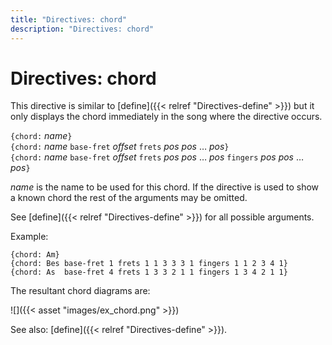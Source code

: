 ```yaml
---
title: "Directives: chord"
description: "Directives: chord"
---
```


# Directives: chord

This directive is similar to [define]({{< relref "Directives-define" >}}) but it only displays the chord immediately in the song where the directive occurs.

`{chord:` _name_`}`  
`{chord:` _name_ `base-fret` _offset_ `frets` _pos_ _pos_ … _pos_`}`  
`{chord:` _name_ `base-fret` _offset_ `frets` _pos_ _pos_ … _pos_ `fingers` _pos_ _pos_ … _pos_`}`

_name_ is the name to be used for this chord. If the directive is
used to show a known chord the rest of the arguments may be omitted.

See [define]({{< relref "Directives-define" >}}) for all possible arguments.

Example:

    {chord: Am}
    {chord: Bes base-fret 1 frets 1 1 3 3 3 1 fingers 1 1 2 3 4 1}
    {chord: As  base-fret 4 frets 1 3 3 2 1 1 fingers 1 3 4 2 1 1}

The resultant chord diagrams are:

![]({{< asset "images/ex_chord.png" >}})

See also: [define]({{< relref "Directives-define" >}}).
